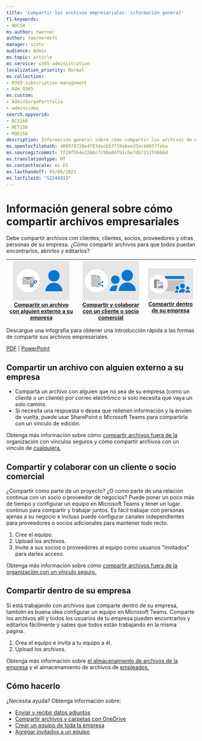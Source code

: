 ```yaml
---
title: 'Compartir los archivos empresariales: información general'
f1.keywords:
- NOCSH
ms.author: twerner
author: twernermsft
manager: scotv
audience: Admin
ms.topic: article
ms.service: o365-administration
localization_priority: Normal
ms.collection:
- M365-subscription-management
- Adm_O365
ms.custom:
- AdminSurgePortfolio
- adminvideo
search.appverid:
- BCS160
- MET150
- MOE150
description: Información general sobre cómo compartir los archivos de negocio.
ms.openlocfilehash: 408979728e4f834acb57f39a6eed3ac40057feba
ms.sourcegitcommit: ff20f5b4e3268c7c98a84fb1cbe7db7151596b6d
ms.translationtype: MT
ms.contentlocale: es-ES
ms.lasthandoff: 05/06/2021
ms.locfileid: "52244913"
---
```

# <a name="overview-of-sharing-business-files"></a>Información general sobre cómo compartir archivos empresariales

Debe compartir archivos con clientes, clientes, socios, proveedores y otras personas de su empresa. ¿Cómo compartir archivos para que todos puedan encontrarlos, abrirlos y editarlos?

|![Compartir de forma segura](../media/securely-share-file.png)<br/>[Compartir un archivo con alguien externo a su empresa](#share-a-file-with-someone-outside-of-your-company)|![Colaborar con un cliente](../media/share-and-collab-with-partner.png) <br/>[Compartir y colaborar con un cliente o socio comercial](#share-and-collaborate-with-a-client-or-business-partner) | ![Compartir dentro de la organización](../media/share-inside-your-org.png) <br/>[Compartir dentro de su empresa](#share-inside-your-business) |
|--|--|--|

Descargue una infografía para obtener una introducción rápida a las formas de compartir sus archivos empresariales. 

[PDF](https://go.microsoft.com/fwlink/?linkid=2079435)  |  [PowerPoint](https://go.microsoft.com/fwlink/?linkid=2079438)

## <a name="share-a-file-with-someone-outside-of-your-company"></a>Compartir un archivo con alguien externo a su empresa

- Comparta un archivo con alguien que no sea de su empresa (como un cliente o un cliente) por correo electrónico si solo necesita que vaya un solo camino.
- Si necesita una respuesta o desea que rellenen información y la envíen de vuelta, puede usar SharePoint o Microsoft Teams para compartirla con un vínculo de edición.

Obtenga más información sobre cómo [compartir archivos fuera de la](securely-share-files-externally.md) organización con vínculos seguros y cómo compartir archivos con un vínculo de [cualquiera.](share-files-externally.md)

## <a name="share-and-collaborate-with-a-client-or-business-partner"></a>Compartir y colaborar con un cliente o socio comercial

¿Compartir como parte de un proyecto? ¿O como parte de una relación continua con un socio o proveedor de negocios? Puede poner un poco más de tiempo y configurar un equipo en Microsoft Teams y tener un lugar continuo para compartir y trabajar juntos. Es fácil trabajar con personas ajenas a su negocio e incluso puede configurar canales independientes para proveedores o socios adicionales para mantener todo recto.

1. Cree el equipo.
1. Upload los archivos.
1. Invite a sus socios o proveedores al equipo como usuarios "invitados" para darles acceso.

Obtenga más información sobre cómo [compartir archivos fuera de la organización con un vínculo seguro.](securely-share-files-externally.md)

## <a name="share-inside-your-business"></a>Compartir dentro de su empresa

Si está trabajando con archivos que comparte dentro de su empresa, también es buena idea configurar un equipo en Microsoft Teams. Comparte los archivos allí y todos los usuarios de tu empresa pueden encontrarlos y editarlos fácilmente y sabes que todos están trabajando en la misma página.

1. Crea el equipo e invita a tu equipo a él.
1. Upload los archivos.

Obtenga más información sobre [el almacenamiento de archivos de la empresa](files-to-sharepoint.md) y el almacenamiento de archivos de [empleados.](files-to-onedrive.md)

## <a name="how-to-get-it-done"></a>Cómo hacerlo

¿Necesita ayuda? Obtenga información sobre:

- [Enviar y recibir datos adjuntos](https://support.microsoft.com/office/sending-and-receiving-attachments-d32cd5ad-c7c5-49df-814d-4c17a5d3beb0)
- [Compartir archivos y carpetas con OneDrive](https://support.microsoft.com/office/share-files-and-folders-with-microsoft-365-business-72f26d6c-bf9e-432c-8b96-e3c2437f5b65)
- [Crear un equipo de toda la empresa](org-wide-team.md)
- [Agregar invitados a un equipo](https://support.microsoft.com/office/add-guests-to-a-team-in-teams-fccb4fa6-f864-4508-bdde-256e7384a14f)